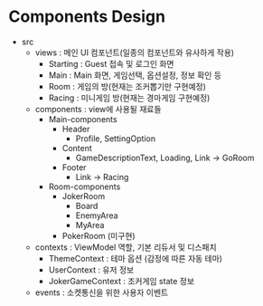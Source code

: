# Components Design

- src
    - views : 메인 UI 컴포넌트(일종의 컴포넌트와 유사하게 작용)
        - Starting : Guest 접속 및 로그인 화면
        - Main : Main 화면, 게임선택, 옵션설정, 정보 확인 등
        - Room : 게임의 방(현재는 조커뽑기만 구현예정)
        - Racing : 미니게임 방(현재는 경마게임 구현예정)
    - components : view에 사용될 재료들
        - Main-components
            - Header
                - Profile, SettingOption
            - Content
                - GameDescriptionText, Loading, Link -> GoRoom
            - Footer
                - Link -> Racing
        - Room-components
            - JokerRoom
                - Board
                - EnemyArea
                - MyArea
            - PokerRoom (미구현)
    - contexts : ViewModel 역할, 기본 리듀서 및 디스패치
        - ThemeContext : 테마 옵션 (감정에 따른 자동 테마)
        - UserContext : 유저 정보
        - JokerGameContext : 조커게임 state 정보
    - events : 소켓통신을 위한 사용자 이벤트